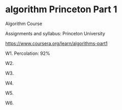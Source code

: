 # algorithm Princeton Part 1

Algorithm Course 

Assignments and syllabus: Princeton University

https://www.coursera.org/learn/algorithms-part1

W1. Percolation: 92%

W2. 

W3. 

W4. 

W5.

W6.
